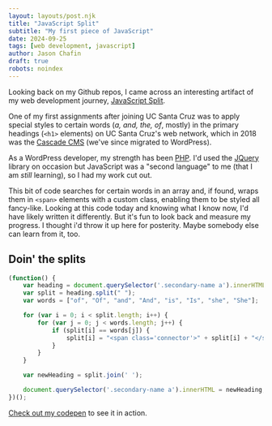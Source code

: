 ```yaml
---
layout: layouts/post.njk
title: "JavaScript Split"
subtitle: "My first piece of JavaScript"
date: 2024-09-25
tags: [web development, javascript]
author: Jason Chafin
draft: true
robots: noindex
---
```

Looking back on my Github repos, I came across an interesting artifact of my web development journey, [JavaScript Split](https://github.com/Herm71/javascript-split).

One of my first assignments after joining UC Santa Cruz was to apply special styles to certain words (*a, and, the, of*, mostly) in the primary headings (`<h1>` elements) on UC Santa Cruz's web network, which in 2018 was the [Cascade CMS](https://www.hannonhill.com/products/cascade-cms-web-content-management/index.html) (we've since migrated to WordPress).

As a WordPress developer, my strength has been [PHP](https://www.php.net/). I'd used the [JQuery](https://jquery.com/) library on occasion but JavaScript was a "second language" to me (that I am *still* learning), so I had my work cut out.

This bit of code searches for certain words in an array and, if found, wraps them in `<span>` elements with a custom class, enabling them to be styled all fancy-like. Looking at this code today and knowing what I know now, I'd have likely written it differently. But it's fun to look back and measure my progress. I thought i'd throw it up here for posterity. Maybe somebody else can learn from it, too.

## Doin' the splits

```javascript
(function() {
    var heading = document.querySelector('.secondary-name a').innerHTML;
    var split = heading.split(" ");
    var words = ["of", "Of", "and", "And", "is", "Is", "she", "She"];

    for (var i = 0; i < split.length; i++) {
        for (var j = 0; j < words.length; j++) {
            if (split[i] == words[j]) {
                split[i] = "<span class='connector'>" + split[i] + "</span>";
            }
        }
    }

    var newHeading = split.join(' ');

    document.querySelector('.secondary-name a').innerHTML = newHeading;
})();
```

[Check out my codepen](https://codepen.io/Herm71/pen/xYawXB) to see it in action.
